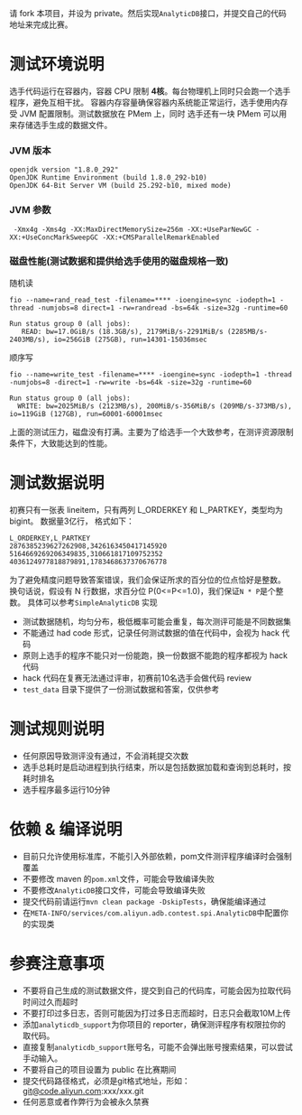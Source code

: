 
请 fork 本项目，并设为 private。然后实现`AnalyticDB`接口，并提交自己的代码地址来完成比赛。


# 测试环境说明
选手代码运行在容器内，容器 CPU 限制 **4核**。每台物理机上同时只会跑一个选手程序，避免互相干扰。
容器内存容量确保容器内系统能正常运行，选手使用内存受 JVM 配置限制。测试数据放在 PMem 上，同时
选手还有一块 PMem 可以用来存储选手生成的数据文件。

### JVM 版本
```
openjdk version "1.8.0_292"
OpenJDK Runtime Environment (build 1.8.0_292-b10)
OpenJDK 64-Bit Server VM (build 25.292-b10, mixed mode)
```

### JVM 参数
```
 -Xmx4g -Xms4g -XX:MaxDirectMemorySize=256m -XX:+UseParNewGC -XX:+UseConcMarkSweepGC -XX:+CMSParallelRemarkEnabled
```

### 磁盘性能(测试数据和提供给选手使用的磁盘规格一致)

随机读
```
fio --name=rand_read_test -filename=**** -ioengine=sync -iodepth=1 -thread -numjobs=8 direct=1 -rw=randread -bs=64k -size=32g -runtime=60

Run status group 0 (all jobs):
   READ: bw=17.0GiB/s (18.3GB/s), 2179MiB/s-2291MiB/s (2285MB/s-2403MB/s), io=256GiB (275GB), run=14301-15036msec
```

顺序写
```
fio --name=write_test -filename=**** -ioengine=sync -iodepth=1 -thread -numjobs=8 -direct=1 -rw=write -bs=64k -size=32g -runtime=60

Run status group 0 (all jobs):
  WRITE: bw=2025MiB/s (2123MB/s), 200MiB/s-356MiB/s (209MB/s-373MB/s), io=119GiB (127GB), run=60001-60001msec

```

上面的测试压力，磁盘没有打满。主要为了给选手一个大致参考，在测评资源限制条件下，大致能达到的性能。

# 测试数据说明
初赛只有一张表 lineitem，只有两列 L_ORDERKEY 和 L_PARTKEY，类型均为 bigint。
数据量3亿行， 格式如下：
```
L_ORDERKEY,L_PARTKEY
2876385239627262908,3426163450417145920
5164669269206349835,310661817109752352
4036124977818879891,1783468637370676778
```

为了避免精度问题导致答案错误，我们会保证所求的百分位的位点恰好是整数。
换句话说，假设有 N 行数据，求百分位 P(0<=P<=1.0)，我们保证`N * P`是个整数。 
具体可以参考`SimpleAnalyticDB` 实现

- 测试数据随机，均匀分布，极低概率可能会重复，每次测评可能是不同数据集
- 不能通过 had code 形式，记录任何测试数据的值在代码中，会视为 hack 代码  
- 原则上选手的程序不能只对一份能跑，换一份数据不能跑的程序都视为 hack 代码
- hack 代码在复赛无法通过评审，初赛前10名选手会做代码 review
- `test_data` 目录下提供了一份测试数据和答案，仅供参考

# 测试规则说明
- 任何原因导致测评没有通过，不会消耗提交次数
- 选手总耗时是启动进程到执行结束，所以是包括数据加载和查询到总耗时，按耗时排名
- 选手程序最多运行10分钟

# 依赖 & 编译说明
- 目前只允许使用标准库，不能引入外部依赖，pom文件测评程序编译时会强制覆盖
- 不要修改 maven 的`pom.xml`文件，可能会导致编译失败
- 不要修改`AnalyticDB`接口文件，可能会导致编译失败  
- 提交代码前请运行`mvn clean package -DskipTests`，确保能编译通过
- 在`META-INFO/services/com.aliyun.adb.contest.spi.AnalyticDB`中配置你的实现类

# 参赛注意事项
- 不要将自己生成的测试数据文件，提交到自己的代码库，可能会因为拉取代码时间过久而超时
- 不要打印过多日志，否则可能因为打过多日志而超时，日志只会截取10M上传
- 添加`analyticdb_support`为你项目的 reporter，确保测评程序有权限拉你的取代码。
- 直接复制`analyticdb_support`账号名，可能不会弹出账号搜索结果，可以尝试手动输入。
- 不要将自己的项目设置为 public 在比赛期间
- 提交代码路径格式，必须是git格式地址，形如：git@code.aliyun.com:xxx/xxx.git  
- 任何恶意或者作弊行为会被永久禁赛

